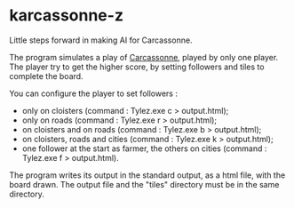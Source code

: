 # karcassonne-z
Little steps forward in making AI for Carcassonne.



The program simulates a play of [Carcassonne](https://en.wikipedia.org/wiki/Carcassonne_(board_game)), played by only one player.
The player try to get the higher score, by setting followers and tiles to complete the board.

You can configure the player to set followers :
- only on cloisters (command : Tylez.exe c > output.html);
- only on roads (command : Tylez.exe r > output.html);
- on cloisters and on roads (command : Tylez.exe b > output.html);
- on cloisters, roads and cities (command : Tylez.exe k > output.html);
- one follower at the start as farmer, the others on cities (command : Tylez.exe f > output.html).

The program writes its output in the standard output, as a html file, with the board drawn.
The output file and the "tiles" directory must be in the same directory.

